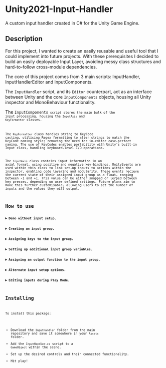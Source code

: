 # Unity2021-Input-Handler
A custom input handler created in C# for the Unity Game Engine.

## Description
For this project, I wanted to create an easily reusable and useful tool that I could implement into future projects. With these prerequisites I decided to build an easily deployable Input Layer, avoiding messy class structures and hard-to-follow cross-module dependencies.

The core of this project comes from 3 main scripts: InputHandler, InputHandlerEditor and InputComponents.

The <code>InputHandler</code> script, and its <code>Editor</code> counterpart, act as an interface between Unity and the core <code>InputComponents</code> objects, housing all Unity inspector and MonoBehaviour functionality.

The <code>InputComponents<code> script stores the main bulk of the input processing, housing the <code>InputAxis</code> and <code>KeyFormatter</code> classes.

The <code>KeyFormatter</code> class handles string to KeyCode casting, utilising Regex formatting to alter strings to match the KeyCode naming style; removing the need for in-editor case-perfect naming. The use of KeyCodes enables portability with Unity's built-in Input class, handling keyboard-level I/O operations.

The <code>InputAxis</code> class contains input information in an axial format, using positive and negative key-bindings. UnityEvents are used within this class to link set-up inputs to actions within the inspector, enabling code layering and modularity. These events recieve the current state of their assigned input group as a float, ranging between -1 and +1. This value can be either snapped or lerped between key presses, depending on user-defined settings. Future plans aim to make this further customisable, allowing users to set the number of inputs and the values they will output.

## How to use
<details><summary><b>Demo without input setup.</b></summary>
  <p>
    Here, the inputs in the demo scene have been removed, resulting in no response to key presses while in play mode.
  </p>
  <img src="https://user-images.githubusercontent.com/23187869/109838525-283f8480-7c3e-11eb-9aac-87c5eca67fd7.gif">
</details>

<details><summary><b>Creating an input group.</b></summary>
  <p>
    To set up controls, first create a new input group inside the <c>InputHandler</c> component.
  </p>
  <img src="https://user-images.githubusercontent.com/23187869/109840233-d5ff6300-7c3f-11eb-80a2-0f4ebb4cef61.gif">
</details>

<details><summary><b>Assigning keys to the input group.</b></summary>
  <p>  
    Add your desired key bindings to this new input group, assigning each a display name and value. 
    The value variable can be either <code>Positive</code> or <code>Negative</code>, representing an output of +1 and -1 respectively whenever the given key is pressed.
  </p>
  <img src="https://user-images.githubusercontent.com/23187869/109860438-11a52780-7c56-11eb-8649-92d1a1219d24.gif">
</details>

<details><summary><b>Setting up additional input group variables.</b></summary>
  <p>
    Next, set up the other input group options by defining values for the <code>Step Size</code> and <code>Can Hold Input</code> variables.
    The <code>Step Size</code> determines how quickly the inputs will lerp from one to another. To make inputs snap, set the step size to 1.
    The <code>Can Hold Input</code> boolean will register inputs when the key is held if set to true, and will only register the key press itself when set to false.
  </p>
  <img src="https://user-images.githubusercontent.com/23187869/109861186-ec64e900-7c56-11eb-8875-8f3255054605.gif">
</details>

<details><summary><b>Assigning an output function to the input group.</b></summary>
  <p>
    Finally, assign a function to the input group that will recieve its output (a float between -1 and +1). 
    Ensure selected functions are from the <code>Dynamic</code> options, otherwise they will not recieve any input data.
  </p>
  <img src="https://user-images.githubusercontent.com/23187869/109858537-dbff3f00-7c53-11eb-984a-84b15ee11b33.gif">
</details>
  
<details><summary><b>Alternate input setup options.</b></summary>
  <p>
    Here, the <code>Jump</code> control should only have one key as an input. 
    This group should have no smoothing, and only call the output function when the key is first pressed. 
    Setting the <code>Keys</code> count to 1 limits the group to only one key, while setting the <code>Step Size</code> to 1 removes any input smoothing. 
    Setting the <code>Can Hold Input</code> variable to false will only call the output function when the key is first pressed.
  </p>
  <img src="https://user-images.githubusercontent.com/23187869/109862528-72356400-7c58-11eb-9b1d-bb6a14847de2.gif">
</details>

<details><summary><b>Editing inputs during Play Mode.</b></summary>
  <p>
    During Play Mode, inputs can be altered with immediate effect. 
    After altering an input, press the Update Input Settings button at the bottom of the <code>Input Handler</code> component.
    To do this programmatically, assigning a string value to the <code>Key.key</code> class variable will assign a new KeyCode to the <code>Key</code> object. 
  </p>
  <img src="https://user-images.githubusercontent.com/23187869/109863732-e7edff80-7c59-11eb-97d2-8e992d3244e9.gif">
  
  <p>
    The demo project contains scripts for generating UI based on the inputs defined at run-time, as well as for modifying those input settings in-game. 
  </p>
  <img src="https://user-images.githubusercontent.com/23187869/110020308-51851100-7d21-11eb-979f-7517ad83e293.gif">

</details>
  
## Installing
To install this package:
- Download the <code>InputHandler</code> folder from the main repository and save it somewhere in your <code>Assets</code> folder.
- Add the <code>InputHandler.cs</code> script to a <code>GameObject</code> within the scene.
- Set up the desired controls and their connected functionality.
- Hit play!
